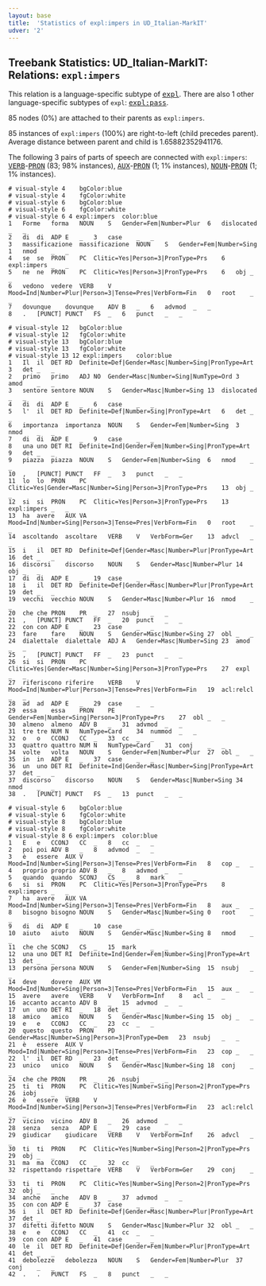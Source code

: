 ```yaml
---
layout: base
title:  'Statistics of expl:impers in UD_Italian-MarkIT'
udver: '2'
---
```


## Treebank Statistics: UD_Italian-MarkIT: Relations: `expl:impers`

This relation is a language-specific subtype of <tt><a href="it_markit-dep-expl.html">expl</a></tt>.
There are also 1 other language-specific subtypes of `expl`: <tt><a href="it_markit-dep-expl-pass.html">expl:pass</a></tt>.

85 nodes (0%) are attached to their parents as `expl:impers`.

85 instances of `expl:impers` (100%) are right-to-left (child precedes parent).
Average distance between parent and child is 1.65882352941176.

The following 3 pairs of parts of speech are connected with `expl:impers`: <tt><a href="it_markit-pos-VERB.html">VERB</a></tt>-<tt><a href="it_markit-pos-PRON.html">PRON</a></tt> (83; 98% instances), <tt><a href="it_markit-pos-AUX.html">AUX</a></tt>-<tt><a href="it_markit-pos-PRON.html">PRON</a></tt> (1; 1% instances), <tt><a href="it_markit-pos-NOUN.html">NOUN</a></tt>-<tt><a href="it_markit-pos-PRON.html">PRON</a></tt> (1; 1% instances).


~~~ conllu
# visual-style 4	bgColor:blue
# visual-style 4	fgColor:white
# visual-style 6	bgColor:blue
# visual-style 6	fgColor:white
# visual-style 6 4 expl:impers	color:blue
1	Forme	forma	NOUN	S	Gender=Fem|Number=Plur	6	dislocated	_	_
2	di	di	ADP	E	_	3	case	_	_
3	massificazione	massificazione	NOUN	S	Gender=Fem|Number=Sing	1	nmod	_	_
4	se	se	PRON	PC	Clitic=Yes|Person=3|PronType=Prs	6	expl:impers	_	_
5	ne	ne	PRON	PC	Clitic=Yes|Person=3|PronType=Prs	6	obj	_	_
6	vedono	vedere	VERB	V	Mood=Ind|Number=Plur|Person=3|Tense=Pres|VerbForm=Fin	0	root	_	_
7	dovunque	dovunque	ADV	B	_	6	advmod	_	_
8	.	[PUNCT]	PUNCT	FS	_	6	punct	_	_

~~~


~~~ conllu
# visual-style 12	bgColor:blue
# visual-style 12	fgColor:white
# visual-style 13	bgColor:blue
# visual-style 13	fgColor:white
# visual-style 13 12 expl:impers	color:blue
1	Il	il	DET	RD	Definite=Def|Gender=Masc|Number=Sing|PronType=Art	3	det	_	_
2	primo	primo	ADJ	NO	Gender=Masc|Number=Sing|NumType=Ord	3	amod	_	_
3	sentore	sentore	NOUN	S	Gender=Masc|Number=Sing	13	dislocated	_	_
4	di	di	ADP	E	_	6	case	_	_
5	l'	il	DET	RD	Definite=Def|Number=Sing|PronType=Art	6	det	_	_
6	importanza	importanza	NOUN	S	Gender=Fem|Number=Sing	3	nmod	_	_
7	di	di	ADP	E	_	9	case	_	_
8	una	uno	DET	RI	Definite=Ind|Gender=Fem|Number=Sing|PronType=Art	9	det	_	_
9	piazza	piazza	NOUN	S	Gender=Fem|Number=Sing	6	nmod	_	_
10	,	[PUNCT]	PUNCT	FF	_	3	punct	_	_
11	lo	lo	PRON	PC	Clitic=Yes|Gender=Masc|Number=Sing|Person=3|PronType=Prs	13	obj	_	_
12	si	si	PRON	PC	Clitic=Yes|Person=3|PronType=Prs	13	expl:impers	_	_
13	ha	avere	AUX	VA	Mood=Ind|Number=Sing|Person=3|Tense=Pres|VerbForm=Fin	0	root	_	_
14	ascoltando	ascoltare	VERB	V	VerbForm=Ger	13	advcl	_	_
15	i	il	DET	RD	Definite=Def|Gender=Masc|Number=Plur|PronType=Art	16	det	_	_
16	discorsi	discorso	NOUN	S	Gender=Masc|Number=Plur	14	obj	_	_
17	di	di	ADP	E	_	19	case	_	_
18	i	il	DET	RD	Definite=Def|Gender=Masc|Number=Plur|PronType=Art	19	det	_	_
19	vecchi	vecchio	NOUN	S	Gender=Masc|Number=Plur	16	nmod	_	_
20	che	che	PRON	PR	_	27	nsubj	_	_
21	,	[PUNCT]	PUNCT	FF	_	20	punct	_	_
22	con	con	ADP	E	_	23	case	_	_
23	fare	fare	NOUN	S	Gender=Masc|Number=Sing	27	obl	_	_
24	dialettale	dialettale	ADJ	A	Gender=Masc|Number=Sing	23	amod	_	_
25	,	[PUNCT]	PUNCT	FF	_	23	punct	_	_
26	si	si	PRON	PC	Clitic=Yes|Gender=Masc|Number=Sing|Person=3|PronType=Prs	27	expl	_	_
27	riferiscono	riferire	VERB	V	Mood=Ind|Number=Plur|Person=3|Tense=Pres|VerbForm=Fin	19	acl:relcl	_	_
28	ad	ad	ADP	E	_	29	case	_	_
29	essa	essa	PRON	PE	Gender=Fem|Number=Sing|Person=3|PronType=Prs	27	obl	_	_
30	almeno	almeno	ADV	B	_	31	advmod	_	_
31	tre	tre	NUM	N	NumType=Card	34	nummod	_	_
32	o	o	CCONJ	CC	_	33	cc	_	_
33	quattro	quattro	NUM	N	NumType=Card	31	conj	_	_
34	volte	volta	NOUN	S	Gender=Fem|Number=Plur	27	obl	_	_
35	in	in	ADP	E	_	37	case	_	_
36	un	uno	DET	RI	Definite=Ind|Gender=Masc|Number=Sing|PronType=Art	37	det	_	_
37	discorso	discorso	NOUN	S	Gender=Masc|Number=Sing	34	nmod	_	_
38	.	[PUNCT]	PUNCT	FS	_	13	punct	_	_

~~~


~~~ conllu
# visual-style 6	bgColor:blue
# visual-style 6	fgColor:white
# visual-style 8	bgColor:blue
# visual-style 8	fgColor:white
# visual-style 8 6 expl:impers	color:blue
1	E	e	CCONJ	CC	_	8	cc	_	_
2	poi	poi	ADV	B	_	8	advmod	_	_
3	è	essere	AUX	V	Mood=Ind|Number=Sing|Person=3|Tense=Pres|VerbForm=Fin	8	cop	_	_
4	proprio	proprio	ADV	B	_	8	advmod	_	_
5	quando	quando	SCONJ	CS	_	8	mark	_	_
6	si	si	PRON	PC	Clitic=Yes|Person=3|PronType=Prs	8	expl:impers	_	_
7	ha	avere	AUX	VA	Mood=Ind|Number=Sing|Person=3|Tense=Pres|VerbForm=Fin	8	aux	_	_
8	bisogno	bisogno	NOUN	S	Gender=Masc|Number=Sing	0	root	_	_
9	di	di	ADP	E	_	10	case	_	_
10	aiuto	aiuto	NOUN	S	Gender=Masc|Number=Sing	8	nmod	_	_
11	che	che	SCONJ	CS	_	15	mark	_	_
12	una	uno	DET	RI	Definite=Ind|Gender=Fem|Number=Sing|PronType=Art	13	det	_	_
13	persona	persona	NOUN	S	Gender=Fem|Number=Sing	15	nsubj	_	_
14	deve	dovere	AUX	VM	Mood=Ind|Number=Sing|Person=3|Tense=Pres|VerbForm=Fin	15	aux	_	_
15	avere	avere	VERB	V	VerbForm=Inf	8	acl	_	_
16	accanto	accanto	ADV	B	_	15	advmod	_	_
17	un	uno	DET	RI	_	18	det	_	_
18	amico	amico	NOUN	S	Gender=Masc|Number=Sing	15	obj	_	_
19	e	e	CCONJ	CC	_	23	cc	_	_
20	questo	questo	PRON	PD	Gender=Masc|Number=Sing|Person=3|PronType=Dem	23	nsubj	_	_
21	è	essere	AUX	V	Mood=Ind|Number=Sing|Person=3|Tense=Pres|VerbForm=Fin	23	cop	_	_
22	l'	il	DET	RD	_	23	det	_	_
23	unico	unico	NOUN	S	Gender=Masc|Number=Sing	18	conj	_	_
24	che	che	PRON	PR	_	26	nsubj	_	_
25	ti	ti	PRON	PC	Clitic=Yes|Number=Sing|Person=2|PronType=Prs	26	iobj	_	_
26	è	essere	VERB	V	Mood=Ind|Number=Sing|Person=3|Tense=Pres|VerbForm=Fin	23	acl:relcl	_	_
27	vicino	vicino	ADV	B	_	26	advmod	_	_
28	senza	senza	ADP	E	_	29	case	_	_
29	giudicar	giudicare	VERB	V	VerbForm=Inf	26	advcl	_	_
30	ti	ti	PRON	PC	Clitic=Yes|Number=Sing|Person=2|PronType=Prs	29	obj	_	_
31	ma	ma	CCONJ	CC	_	32	cc	_	_
32	rispettando	rispettare	VERB	V	VerbForm=Ger	29	conj	_	_
33	ti	ti	PRON	PC	Clitic=Yes|Number=Sing|Person=2|PronType=Prs	32	obj	_	_
34	anche	anche	ADV	B	_	37	advmod	_	_
35	con	con	ADP	E	_	37	case	_	_
36	i	il	DET	RD	Definite=Def|Gender=Masc|Number=Plur|PronType=Art	37	det	_	_
37	difetti	difetto	NOUN	S	Gender=Masc|Number=Plur	32	obl	_	_
38	e	e	CCONJ	CC	_	41	cc	_	_
39	con	con	ADP	E	_	41	case	_	_
40	le	il	DET	RD	Definite=Def|Gender=Fem|Number=Plur|PronType=Art	41	det	_	_
41	debolezze	debolezza	NOUN	S	Gender=Fem|Number=Plur	37	conj	_	_
42	.	.	PUNCT	FS	_	8	punct	_	_

~~~


